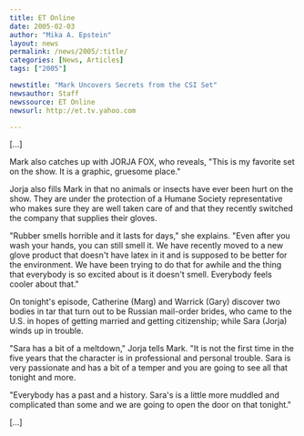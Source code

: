 ```yaml
---
title: ET Online
date: 2005-02-03
author: "Mika A. Epstein"
layout: news
permalink: /news/2005/:title/
categories: [News, Articles]
tags: ["2005"]

newstitle: "Mark Uncovers Secrets from the CSI Set"
newsauthor: Staff
newssource: ET Online
newsurl: http://et.tv.yahoo.com

---
```

[...]

Mark also catches up with JORJA FOX, who reveals, "This is my favorite set on the show. It is a graphic, gruesome place."

Jorja also fills Mark in that no animals or insects have ever been hurt on the show. They are under the protection of a Humane Society representative who makes sure they are well taken care of and that they recently switched the company that supplies their gloves.

"Rubber smells horrible and it lasts for days," she explains. "Even after you wash your hands, you can still smell it. We have recently moved to a new glove product that doesn't have latex in it and is supposed to be better for the environment. We have been trying to do that for awhile and the thing that everybody is so excited about is it doesn't smell. Everybody feels cooler about that."

On tonight's episode, Catherine (Marg) and Warrick (Gary) discover two bodies in tar that turn out to be Russian mail-order brides, who came to the U.S. in hopes of getting married and getting citizenship; while Sara (Jorja) winds up in trouble.

"Sara has a bit of a meltdown," Jorja tells Mark. "It is not the first time in the five years that the character is in professional and personal trouble. Sara is very passionate and has a bit of a temper and you are going to see all that tonight and more.

"Everybody has a past and a history. Sara's is a little more muddled and complicated than some and we are going to open the door on that tonight."

[...]

